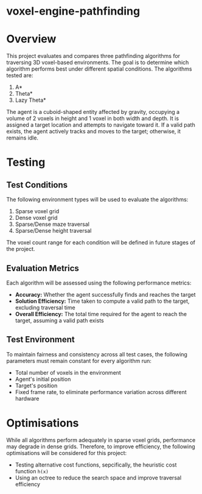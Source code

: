 # voxel-engine-pathfinding

# Overview
This project evaluates and compares three pathfinding algorithms for traversing 3D voxel-based environments. The goal is to determine which algorithm performs best under different spatial conditions. The algorithms tested are:
1. A*
2. Theta*
3. Lazy Theta*

The agent is a cuboid-shaped entity affected by gravity, occupying a volume of 2 voxels in height and 1 voxel in both width and depth. It is assigned a target location and attempts to navigate toward it. If a valid path exists, the agent actively tracks and moves to the target; otherwise, it remains idle.

# Testing

## Test Conditions
The following environment types will be used to evaluate the algorithms:
1. Sparse voxel grid
2. Dense voxel grid
3. Sparse/Dense maze traversal
4. Sparse/Dense height traversal

The voxel count range for each condition will be defined in future stages of the project.

## Evaluation Metrics
Each algorithm will be assessed using the following performance metrics:
- **Accuracy:** Whether the agent successfully finds and reaches the target
- **Solution Efficiency:** Time taken to compute a valid path to the target, excluding traversal time
- **Overall Efficiency:** The total time required for the agent to reach the target, assuming a valid path exists

## Test Environment
To maintain fairness and consistency across all test cases, the following parameters must remain constant for every algorithm run:
- Total number of voxels in the environment
- Agent's initial position
- Target's position
- Fixed frame rate, to eliminate performance variation across different hardware

# Optimisations
While all algorithms perform adequately in sparse voxel grids, performance may degrade in dense grids. Therefore, to improve efficiency, the following optimisations will be considered for this project:
- Testing alternative cost functions, sepcifically, the heuristic cost function `h(x)`
- Using an octree to reduce the search space and improve traversal efficiency
